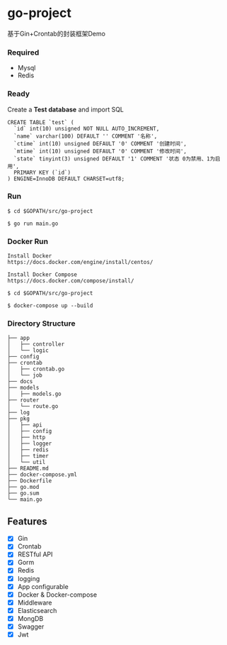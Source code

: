 # go-project

基于Gin+Crontab的封装框架Demo

### Required

- Mysql
- Redis

### Ready

Create a **Test database** and import SQL

```
CREATE TABLE `test` (
  `id` int(10) unsigned NOT NULL AUTO_INCREMENT,
  `name` varchar(100) DEFAULT '' COMMENT '名称',
  `ctime` int(10) unsigned DEFAULT '0' COMMENT '创建时间',
  `mtime` int(10) unsigned DEFAULT '0' COMMENT '修改时间',
  `state` tinyint(3) unsigned DEFAULT '1' COMMENT '状态 0为禁用、1为启用',
  PRIMARY KEY (`id`)
) ENGINE=InnoDB DEFAULT CHARSET=utf8;
```

### Run

```
$ cd $GOPATH/src/go-project

$ go run main.go 
```

### Docker Run

```
Install Docker
https://docs.docker.com/engine/install/centos/

Install Docker Compose
https://docs.docker.com/compose/install/

$ cd $GOPATH/src/go-project

$ docker-compose up --build
```

### Directory Structure

```
├── app
│   ├── controller
│   └── logic
├── config
├── crontab
│   ├── crontab.go
│   └── job
├── docs
├── models
│   ├── models.go
├── router
│   └── route.go
├── log
├── pkg
│   ├── api
│   ├── config
│   ├── http
│   ├── logger
│   ├── redis
│   ├── timer
│   └── util
├── README.md
├── docker-compose.yml
├── Dockerfile
├── go.mod
├── go.sum
└── main.go
```

## Features

- [x] Gin
- [x] Crontab
- [x] RESTful API
- [x] Gorm
- [x] Redis
- [x] logging
- [x] App configurable
- [x] Docker & Docker-compose
- [x] Middleware
- [x] Elasticsearch
- [x] MongDB
- [x] Swagger
- [x] Jwt